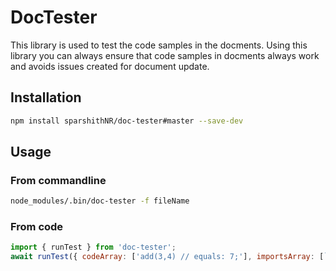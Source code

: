 
# DocTester

This library is used to test the code samples in the docments. Using this library you can always ensure that code samples in docments always work and avoids issues created for document update.

## Installation
```sh
npm install sparshithNR/doc-tester#master --save-dev
```
## Usage
### From commandline
```sh
node_modules/.bin/doc-tester -f fileName
```
### From code
```js
import { runTest } from 'doc-tester';
await runTest({ codeArray: ['add(3,4) // equals: 7;'], importsArray: [`import { add } from './add'`] });
```